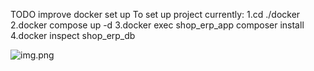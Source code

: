 TODO improve docker set up
To set up project currently:
1.cd ./docker
2.docker compose up -d
3.docker exec shop_erp_app composer install
4.docker inspect shop_erp_db

![img.png](img.png)
